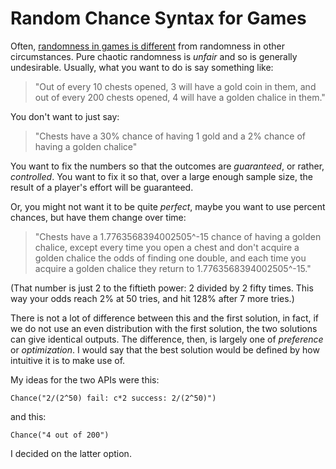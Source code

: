 
# Random Chance Syntax for Games

Often, [randomness in games is different](https://www.youtube.com/watch?v=bY7aRJE-oOY#t=9s)
from randomness in other circumstances. Pure chaotic randomness is *unfair* and so is
generally undesirable. Usually, what you want to do is say something like:

> "Out of every 10 chests opened, 3 will have a gold coin in them,
and out of every 200 chests opened, 4 will have a golden chalice in them."

You don't want to just say:

> "Chests have a 30% chance of having 1 gold and a 2% chance of having a golden
chalice"

You want to fix the numbers so that the outcomes are *guaranteed*, or rather,
*controlled*. You want to fix it so that, over a large enough sample size, the
result of a player's effort will be guaranteed.

Or, you might not want it to be quite *perfect*, maybe you want to use percent
chances, but have them change over time:

> "Chests have a 1.7763568394002505^-15 chance of having a golden chalice, except
every time you open a chest and don't acquire a golden chalice the odds of
finding one double, and each time you acquire a golden chalice they return to
1.7763568394002505^-15."

(That number is just 2 to the fiftieth power: 2 divided by 2 fifty times. This
way your odds reach 2% at 50 tries, and hit 128% after 7 more tries.)

There is not a lot of difference between this and the first solution, in fact,
if we do not use an even distribution with the first solution, the two solutions
can give identical outputs. The difference, then, is largely one of *preference*
or *optimization*. I would say that the best solution would be defined by how
intuitive it is to make use of.

My ideas for the two APIs were this:

```
Chance("2/(2^50) fail: c*2 success: 2/(2^50)")
```

and this:

```
Chance("4 out of 200")
```

I decided on the latter option.
